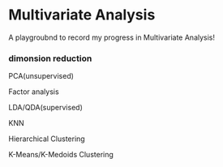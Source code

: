 # Multivariate Analysis

A playgroubnd to record my progress in Multivariate Analysis!

### dimonsion reduction
PCA(unsupervised)

Factor analysis

LDA/QDA(supervised)

KNN

Hierarchical Clustering

K-Means/K-Medoids Clustering
 

